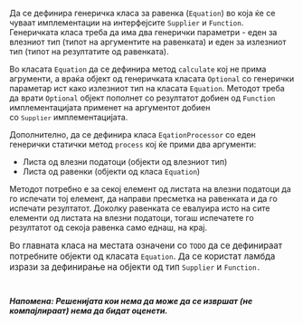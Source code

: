 <p>Да се дефинира генеричка класа за равенка (<code>Equation</code>) во која ќе се чуваат имплементации на интерфејсите <code>Supplier</code> и <code>Function</code>. Генеричката класа треба да има два генерички параметри - еден за влезниот тип (типот на аргументите на равенката) и еден за излезниот тип (типот на резултатите од равенката).</p>
<p>Во класата <code>Equation</code> да се дефинира метод <code>calculate</code> кој не прима агрументи, а враќа објект од генеричката класата <code>Optional</code> со генерички параметар ист како излезниот тип на класата <code>Equation</code>. Методот треба да врати <code>Optional</code> објект пополнет со резултатот добиен од <code>Function</code> имплементацијата применет на аргументот добиен со&nbsp;<span style="font-size: 13.125px;"><code>Supplier</code>&nbsp;</span>имплементацијата.</p>
<p>Дополнително, да се дефинира класа <code>EqationProcessor</code> со еден генерички статички метод <code>process</code> кој ќе прими два аргументи:</p>
<ul>
    <li>Листа од влезни податоци (објекти од влезниот тип)</li>
    <li>Листа од равенки (објекти од класа <code>Equation</code>)</li>
</ul>
<p>Методот потребно е за секој елемент од листата на влезни податоци да го испечати тој елемент, да направи пресметка на равенката и да го испечати резултатот. Доколку равенката се евалуира исто на сите елементи од листата на влезни податоци, тогаш испечатете го резултатот од секоја равенка само еднаш, на крај.</p>
<p><span style="font-size: 0.9375rem;">Во главната класа на местата означени со </span><code>TODO</code><span style="font-size: 0.9375rem;"> да се дефинираат потребните објекти од класата </span><code>Equation</code><span style="font-size: 0.9375rem;">. Да се користат ламбда изрази за дефинирање на објекти од тип&nbsp;</span><code>Supplier</code><span style="font-size: 0.9375rem;">&nbsp;и&nbsp;</span><code>Function.</code><br></p>
<p><code><br></code></p>
<p><strong><em>Напомена:&nbsp;</em></strong><em><strong>Решенијата кои нема да може да се извршат (не компајлираат) нема да бидат оценети.</strong></em><br></p>